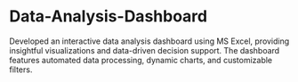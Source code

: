 # Data-Analysis-Dashboard
Developed an interactive data analysis dashboard using MS Excel, providing insightful visualizations and data-driven decision support. The dashboard features automated data processing, dynamic charts, and customizable filters.

